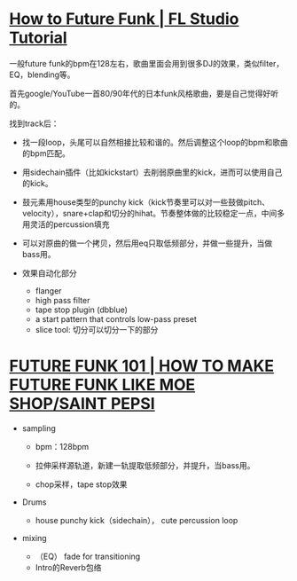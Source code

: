 # [How to Future Funk | FL Studio Tutorial](https://www.youtube.com/watch?v=zzd0fY9ClzM)

一般future funk的bpm在128左右，歌曲里面会用到很多DJ的效果，类似filter，EQ，blending等。

首先google/YouTube一首80/90年代的日本funk风格歌曲，要是自己觉得好听的。

找到track后：

- 找一段loop，头尾可以自然相接比较和谐的。然后调整这个loop的bpm和歌曲的bpm匹配。

- 用sidechain插件（比如kickstart）去削弱原曲里的kick，进而可以使用自己的kick。

- 鼓元素用house类型的punchy kick（kick节奏里可以对一些鼓做pitch、velocity），snare+clap和切分的hihat。节奏整体做的比较稳定一点，中间多用灵活的percussion填充

- 可以对原曲的做一个拷贝，然后用eq只取低频部分，并做一些提升，当做bass用。


- 效果自动化部分
	- flanger
	- high pass filter
	- tape stop plugin (dbblue)
	- a start pattern that controls low-pass preset
	- slice tool: 切分可以切分一下的部分



# [FUTURE FUNK 101 | HOW TO MAKE FUTURE FUNK LIKE MOE SHOP/SAINT PEPSI](https://www.youtube.com/watch?v=XxSHnRRjxo4)

- sampling

	- bpm：128bpm

	- 拉伸采样源轨道，新建一轨提取低频部分，并提升，当bass用。

	- chop采样，tape stop效果


- Drums

	- house punchy kick（sidechain）， cute percussion loop

- mixing

	- （EQ） fade for transitioning
	- Intro的Reverb包络




